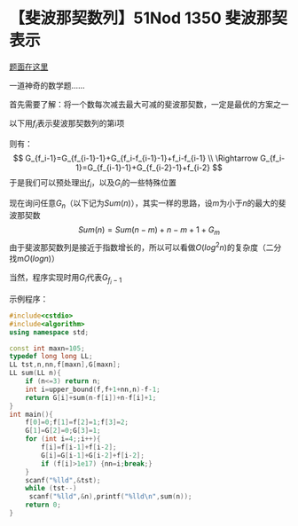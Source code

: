 # 【斐波那契数列】51Nod 1350 斐波那契表示

[题面在这里](http://www.51nod.com/onlineJudge/questionCode.html#!problemId=1350)



一道神奇的数学题……



首先需要了解：将一个数每次减去最大可减的斐波那契数，一定是最优的方案之一

以下用$f_i$表示斐波那契数列的第i项

则有：
$$
G_{f_i-1}=G_{f_{i-1}-1}+G_{f_i-f_{i-1}-1}+f_i-f_{i-1} \\
\Rightarrow G_{f_i-1}=G_{f_{i-1}-1}+G_{f_{i-2}-1}+f_{i-2}
$$
于是我们可以预处理出$f_i$，以及$G_i$的一些特殊位置

  

现在询问任意$G_n$（以下记为$Sum(n)$），其实一样的思路，设$m$为小于$n$的最大的斐波那契数
$$
Sum(n)=Sum(n-m)+n-m+1+G_m
$$
由于斐波那契数列是接近于指数增长的，所以可以看做$O(log^2n)$的复杂度（二分找m$O(logn)$）



当然，程序实现时用$G_i$代表$G_{f_i-1}$



示例程序：

```C++
#include<cstdio>
#include<algorithm>
using namespace std;

const int maxn=105;
typedef long long LL;
LL tst,n,nn,f[maxn],G[maxn];
LL sum(LL n){
	if (n<=3) return n;
	int i=upper_bound(f,f+1+nn,n)-f-1;
	return G[i]+sum(n-f[i])+n-f[i]+1;
}
int main(){
	f[0]=0;f[1]=f[2]=1;f[3]=2;
	G[1]=G[2]=0;G[3]=1;
	for (int i=4;;i++){
		f[i]=f[i-1]+f[i-2];
		G[i]=G[i-1]+G[i-2]+f[i-2];
		if (f[i]>1e17) {nn=i;break;}
	}
	scanf("%lld",&tst);
	while (tst--)
	 scanf("%lld",&n),printf("%lld\n",sum(n));
	return 0;
}
```

